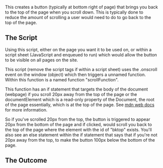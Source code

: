 This creates a button (typically at bottom right of page) that brings you back to the top of the page when you scroll down. This is typically done to reduce the amount of scrolling a user would need to do to go back to the top of the page.

## The Script
Using this script, either on the page you want it to be used on, or within a script sheet (JavaScript and enqueued to run) which would allow the button to be visible on all pages on the site.

<script>  
window.onscroll = function() {
	scrollFunction()
};

function scrollFunction() {  
  if (document.body.scrollTop > 20 || document.documentElement.scrollTop > 20) {  
    document.getElementById("bktop").style.bottom = "20px";  
  } else {  
    document.getElementById("bktop").style.bottom = "-100px";  
  }  
}  
</script>

This script (remove the script tags if within a script sheet) uses the .onscroll event on the window (object) which then triggers a unnamed function. Within this function is a named function "scrollFunction".

This function has an if statement that targets the body of the document (webpage) if you scroll 20px away from the top of the page or the documentElement which is a read-only property of the Document, the root of the page essentially, which is at the top of the page. See [mdn web docs](https://developer.mozilla.org/en-US/docs/Web/API/Document/documentElement) for more information.

So if you've scrolled 20px from the top, the button is triggered to appear 20px from the bottom of the page and if clicked, would scroll you back to the top of the page where the element with the id of "bktop" exists. You'll also see an else statement within the if statement that says that if you're not 20px away from the top, to make the button 100px below the bottom of the page.

## The Outcome
